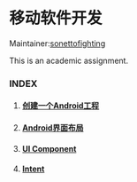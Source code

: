 # 移动软件开发

Maintainer:[sonettofighting](https://github.com/sonettofighting)

This is an academic assignment. 

### INDEX

1. #### [创建一个Android工程](https://github.com/sonettofighting/MobileApps/tree/master/App1)

2. #### [Android界面布局](https://github.com/sonettofighting/MobileApps/tree/master/App2_Layout)

3. #### [UI Component](https://github.com/sonettofighting/MobileApps/tree/master/APP3_02)

4. #### [Intent](https://github.com/sonettofighting/MobileApps/tree/master/APP04_WebView)

   